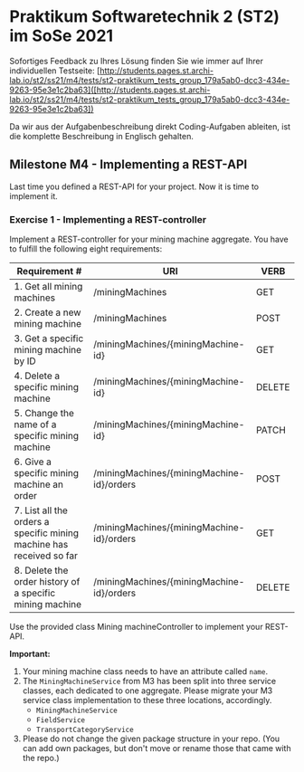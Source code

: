 # Praktikum Softwaretechnik 2 (ST2) im SoSe 2021

Sofortiges Feedback zu Ihres Lösung finden Sie wie immer auf Ihrer individuellen Testseite:
[http://students.pages.st.archi-lab.io/st2/ss21/m4/tests/st2-praktikum_tests_group_179a5ab0-dcc3-434e-9263-95e3e1c2ba63]([http://students.pages.st.archi-lab.io/st2/ss21/m4/tests/st2-praktikum_tests_group_179a5ab0-dcc3-434e-9263-95e3e1c2ba63])

Da wir aus der Aufgabenbeschreibung direkt Coding-Aufgaben ableiten, ist die komplette Beschreibung in Englisch
gehalten. 

## Milestone M4 - Implementing a REST-API

Last time you defined a REST-API for your project. Now it is time to implement it.

### Exercise 1 - Implementing a REST-controller

Implement a REST-controller for your mining machine aggregate.
You have to fulfill the following eight requirements:

|Requirement # | URI | VERB |
|---|---|---|
| 1. Get all mining machines                                                                      | /miningMachines | GET |
| 2. Create a new mining machine                                                                  | /miningMachines | POST |
| 3. Get a specific mining machine by ID                                                          | /miningMachines/{miningMachine-id} | GET |
| 4. Delete a specific mining machine                                                             | /miningMachines/{miningMachine-id} | DELETE |
| 5. Change the name of a specific mining machine                                                 | /miningMachines/{miningMachine-id} | PATCH |
| 6. Give a specific mining machine an order                                         | /miningMachines/{miningMachine-id}/orders | POST |
| 7. List all the orders a specific mining machine has received so far                        | /miningMachines/{miningMachine-id}/orders | GET |
| 8. Delete the order history of a specific mining machine                                    | /miningMachines/{miningMachine-id}/orders | DELETE | 

Use the provided class Mining machineController to implement your REST-API. 

**Important:** 
1. Your mining machine class needs to have an attribute called `name`.
1. The `MiningMachineService` from M3 has been split into three service classes, each dedicated to one aggregate. 
    Please migrate your M3 service class implementation to these three locations, accordingly.
    * `MiningMachineService`
    * `FieldService`
    * `TransportCategoryService`
1. Please do not change the given package structure in your repo. (You can add own packages, but don't move or
    rename those that came with the repo.)

